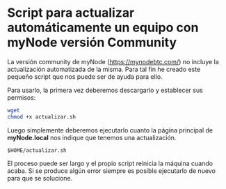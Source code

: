 # Script para actualizar automáticamente un equipo con myNode versión Community

La versión community de myNode (https://mynodebtc.com/) no incluye la actualización automatizada de la misma. Para tal fin he creado este pequeño script que nos puede ser de ayuda para ello.

Para usarlo, la primera vez deberemos descargarlo y establecer sus permisos:

```Bash Shell
wget
chmod +x actualizar.sh
```

Luego simplemente deberemos ejecutarlo cuanto la página principal de **myNode.local** nos indique que tenemos una actualización.

```
$HOME/actualizar.sh
```

El proceso puede ser largo y el propio script reinicia la máquina cuando acaba. Si se produce algún error siempre es posible ejecutarlo de nuevo para que se solucione.
